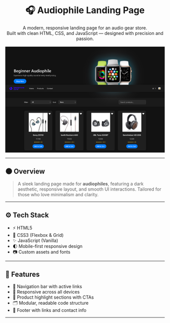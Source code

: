 <h1 align="center">🎧 Audiophile Landing Page</h1>

<p align="center">
  A modern, responsive landing page for an audio gear store. <br>
  Built with clean HTML, CSS, and JavaScript — designed with precision and passion. <br><br>
  <img src="./assets/P1.png" alt="Desktop Preview" width="600"/>
</p>

---

## 🌑 Overview

> A sleek landing page made for **audiophiles**, featuring a dark aesthetic, responsive layout, and smooth UI interactions. Tailored for those who love minimalism and clarity.

---

## ⚙️ Tech Stack

- ⚡ HTML5
- 🎨 CSS3 (Flexbox & Grid)
- ✨ JavaScript (Vanilla)
- 🌓 Mobile-first responsive design
- 📷 Custom assets and fonts

---

## 🧩 Features

- 🔗 Navigation bar with active links
- 📱 Responsive across all devices
- 🎯 Product highlight sections with CTAs
- 🗂️ Modular, readable code structure
- 🔻 Footer with links and contact info

---
